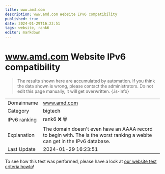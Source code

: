 ```yaml
---
title: www.amd.com
description: www.amd.com Website IPv6 compatibility
published: true
date: 2024-01-29T16:23:51
tags: website, rank6
editor: markdown
---
```


# www.amd.com Website IPv6 compatibility

> The results shown here are accumulated by automation. If you think the data shown is wrong, please contact the administrators. 
> Do not edit this page manually, it will get overwritten.
{.is-info}


|   |   |
| - | - |
| Domainname | www.amd.com
| Category | bigtech |
| IPv6 ranking | rank6 :x: :wastebasket: |
| Explanation | The domain doesn't even have an AAAA record to begin with. The is the worst ranking a webite can get in the IPv6 database. |
| Last Update | 2024-01-29 16:23:51 |

To see how this test was performed, please have a look at [our website test criteria howto](/howto/testcriteria/website)!

